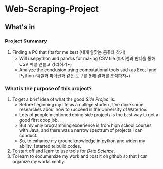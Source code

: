 # Web-Scraping-Project

## What's in
### Project Summary
1. Finding a PC that fits for me best (내게 알맞는 콤퓨타 찾기)
   - Will use python and pandas for making CSV file (파이썬과 판다를 통해 CSV 파일 만들고 정리하기~)
   - Analyze the conclusion using computational tools such as Excel and Python (엑셀과 파이썬과 같은 도구를 통해 결과를 분석하자~)

### What is the purpose of this project?

1. To get a brief idea of what the good _Side Project_ is.
   - Before beginning my life as a college student, I've done some researches about how to succeed in the University of Waterloo. 
   - Lots of people mentioned doing side projects is the best way to get a good first coop job. 
   - But my only programming experience is from high school courses with Java, and there was a narrow spectrum of projects I can conduct.
   - So, to enhance my ground knowledge in python and widen my ability, I started to build codes.
3. To start off and learn to use tools for _Data Science_.
4. To learn to documentize my work and post it on github so that I can organize my works neatly.

